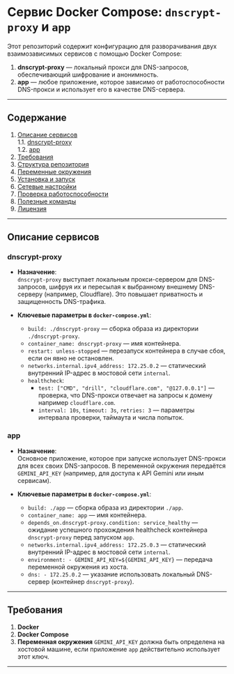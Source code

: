 # Сервис Docker Compose: `dnscrypt-proxy` и `app`

Этот репозиторий содержит конфигурацию для разворачивания двух взаимозависимых сервисов с помощью Docker Compose:
1. **dnscrypt-proxy** — локальный прокси для DNS-запросов, обеспечивающий шифрование и анонимность.
2. **app** — любое приложение, которое зависимо от работоспособности DNS-прокси и использует его в качестве DNS-сервера.

---

## Содержание

1. [Описание сервисов](#описание-сервисов)  
   1.1. [dnscrypt-proxy](#dnscrypt-proxy)  
   1.2. [app](#app)  
2. [Требования](#требования)  
3. [Структура репозитория](#структура-репозитория)  
4. [Переменные окружения](#переменные-окружения)  
5. [Установка и запуск](#установка-и-запуск)  
6. [Сетевые настройки](#сетевые-настройки)  
7. [Проверка работоспособности](#проверка-работоспособности)  
8. [Полезные команды](#полезные-команды)  
9. [Лицензия](#лицензия)  

---

## Описание сервисов

### dnscrypt-proxy

- **Назначение**:  
  `dnscrypt-proxy` выступает локальным прокси-сервером для DNS-запросов, шифруя их и пересылая к выбранному внешнему DNS-серверу (например, Cloudflare). Это повышает приватность и защищенность DNS-трафика.

- **Ключевые параметры в `docker-compose.yml`**:
  - `build: ./dnscrypt-proxy` — сборка образа из директории `./dnscrypt-proxy`.
  - `container_name: dnscrypt-proxy` — имя контейнера.
  - `restart: unless-stopped` — перезапуск контейнера в случае сбоя, если он явно не остановлен.
  - `networks.internal.ipv4_address: 172.25.0.2` — статический внутренний IP-адрес в мостовой сети `internal`.
  - `healthcheck`:
    - `test: ["CMD", "drill", "cloudflare.com", "@127.0.0.1"]` — проверка, что DNS-прокси отвечает на запросы к домену например `cloudflare.com`.
    - `interval: 10s`, `timeout: 3s`, `retries: 3` — параметры интервала проверки, таймаута и числа попыток.

### app

- **Назначение**:  
  Основное приложение, которое при запуске использует DNS-прокси для всех своих DNS-запросов. В переменной окружения передаётся `GEMINI_API_KEY` (например, для доступа к API Gemini или иным сервисам).

- **Ключевые параметры в `docker-compose.yml`**:
  - `build: ./app` — сборка образа из директории `./app`.
  - `container_name: app` — имя контейнера.
  - `depends_on.dnscrypt-proxy.condition: service_healthy` — ожидание успешного прохождения healthcheck контейнера `dnscrypt-proxy` перед запуском `app`.
  - `networks.internal.ipv4_address: 172.25.0.3` — статический внутренний IP-адрес в мостовой сети `internal`.
  - `environment: - GEMINI_API_KEY=${GEMINI_API_KEY}` — передача переменной окружения из хоста.
  - `dns: - 172.25.0.2` — указание использовать локальный DNS-сервер (контейнер `dnscrypt-proxy`).

---

## Требования

1. **Docker**
2. **Docker Compose**
3. **Переменная окружения** `GEMINI_API_KEY` должна быть определена на хостовой машине, если приложение `app` действительно использует этот ключ.

---